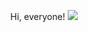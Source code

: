 <p align = "center">
Hi, everyone! <img src = "https://raw.githubusercontent.com/MartinHeinz/MartinHeinz/master/wave.gif">
</p>
